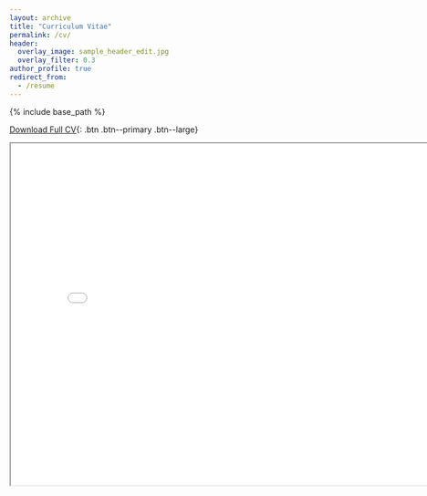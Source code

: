 ```yaml
---
layout: archive
title: "Curriculum Vitae"
permalink: /cv/
header:
  overlay_image: sample_header_edit.jpg
  overlay_filter: 0.3
author_profile: true
redirect_from:
  - /resume
---
```


{% include base_path %}

[Download Full CV](http://katreparitosh.github.io/files/Paritosh_Katre_CV.pdf){: .btn .btn--primary .btn--large}

<iframe src="../files/Paritosh_Katre_CV.pdf" height="600" width="800"></iframe> 
